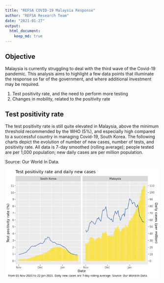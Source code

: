 ```yaml
---
title: "REFSA COVID-19 Malaysia Response"
author: "REFSA Research Team"
date: "2021-01-27"
output: 
  html_document: 
    keep_md: true
---
```





## Objective

Malaysia is currently struggling to deal with the third wave of the Covid-19 pandemic. This analysis aims to highlight a few data points that illuminate the response so far of the government, and where additional investment may be required. 

 1. Test positivity rate, and the need to perform more testing
 2. Changes in mobility, related to the positivity rate
 
## Test positivity rate

The test positivity rate is still quite elevated in Malaysia, above the minimum threshold recommended by the WHO (5%), and especially high compared to a successful country in managing Covid-19, South Korea. The following charts depict the evolution of number of new cases, number of tests, and positivity rate. All data is 7-day smoothed (rolling average); people tested are per 1,000 population; new daily cases are per million population.

Source: Our World In Data. 



![](REFSA_Covid19_2021_files/figure-html/covid-plot-1.png)<!-- -->
